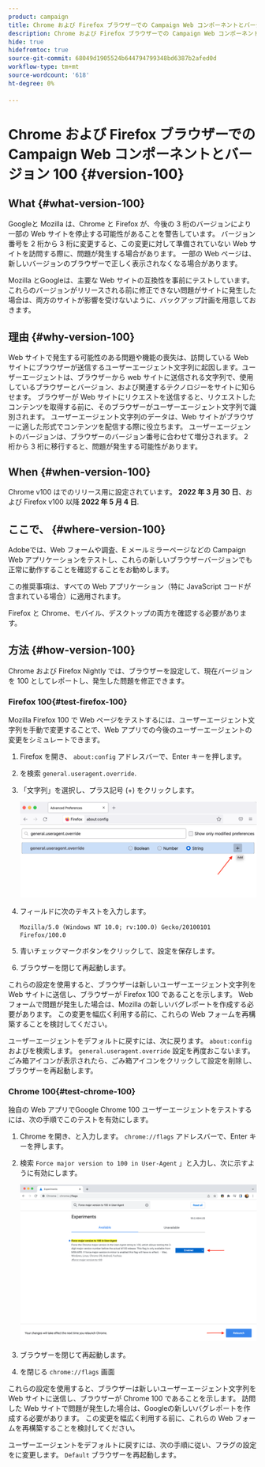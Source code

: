 ```yaml
---
product: campaign
title: Chrome および Firefox ブラウザーでの Campaign Web コンポーネントとバージョン 100
description: Chrome および Firefox ブラウザーでの Campaign Web コンポーネントとバージョン 100
hide: true
hidefromtoc: true
source-git-commit: 68049d1905524b644794799348bd6387b2afed0d
workflow-type: tm+mt
source-wordcount: '618'
ht-degree: 0%

---
```


# Chrome および Firefox ブラウザーでの Campaign Web コンポーネントとバージョン 100 {#version-100}

## What {#what-version-100}

Googleと Mozilla は、Chrome と Firefox が、今後の 3 桁のバージョンにより一部の Web サイトを停止する可能性があることを警告しています。
バージョン番号を 2 桁から 3 桁に変更すると、この変更に対して準備されていない Web サイトを訪問する際に、問題が発生する場合があります。 一部の Web ページは、新しいバージョンのブラウザーで正しく表示されなくなる場合があります。

Mozilla とGoogleは、主要な Web サイトの互換性を事前にテストしています。 これらのバージョンがリリースされる前に修正できない問題がサイトに発生した場合は、両方のサイトが影響を受けないように、バックアップ計画を用意しておきます。

## 理由 {#why-version-100}

Web サイトで発生する可能性のある問題や機能の喪失は、訪問している Web サイトにブラウザーが送信するユーザーエージェント文字列に起因します。ユーザーエージェントは、ブラウザーから web サイトに送信される文字列で、使用しているブラウザーとバージョン、および関連するテクノロジーをサイトに知らせます。 ブラウザーが Web サイトにリクエストを送信すると、リクエストしたコンテンツを取得する前に、そのブラウザーがユーザーエージェント文字列で識別されます。 ユーザーエージェント文字列のデータは、Web サイトがブラウザーに適した形式でコンテンツを配信する際に役立ちます。 ユーザーエージェントのバージョンは、ブラウザーのバージョン番号に合わせて増分されます。 2 桁から 3 桁に移行すると、問題が発生する可能性があります。

## When {#when-version-100}

Chrome v100 はでのリリース用に設定されています。 **2022 年 3 月 30 日**、および Firefox v100 以降 **2022 年 5 月 4 日**.

## ここで、 {#where-version-100}

Adobeでは、Web フォームや調査、E メールミラーページなどの Campaign Web アプリケーションをテストし、これらの新しいブラウザーバージョンでも正常に動作することを確認することをお勧めします。

この推奨事項は、すべての Web アプリケーション（特に JavaScript コードが含まれている場合）に適用されます。

Firefox と Chrome、モバイル、デスクトップの両方を確認する必要があります。

## 方法 {#how-version-100}

Chrome および Firefox Nightly では、ブラウザーを設定して、現在バージョンを 100 としてレポートし、発生した問題を修正できます。

### Firefox 100{#test-firefox-100}

Mozilla Firefox 100 で Web ページをテストするには、ユーザーエージェント文字列を手動で変更することで、Web アプリでの今後のユーザーエージェントの変更をシミュレートできます。

1. Firefox を開き、 `about:config` アドレスバーで、Enter キーを押します。
1. を検索 `general.useragent.override`.
1. 「文字列」を選択し、プラス記号 (+) をクリックします。

   ![](assets/force-user-agent-firefox.png)

1. フィールドに次のテキストを入力します。

   ```
   Mozilla/5.0 (Windows NT 10.0; rv:100.0) Gecko/20100101 Firefox/100.0
   ```

1. 青いチェックマークボタンをクリックして、設定を保存します。
1. ブラウザーを閉じて再起動します。

これらの設定を使用すると、ブラウザーは新しいユーザーエージェント文字列を Web サイトに送信し、ブラウザーが Firefox 100 であることを示します。 Web フォームで問題が発生した場合は、Mozilla の新しいバグレポートを作成する必要があります。 この変更を幅広く利用する前に、これらの Web フォームを再構築することを検討してください。

ユーザーエージェントをデフォルトに戻すには、次に戻ります。 `about:config` およびを検索します。 `general.useragent.override` 設定を再度おこないます。  ごみ箱アイコンが表示されたら、ごみ箱アイコンをクリックして設定を削除し、ブラウザーを再起動します。

### Chrome 100{#test-chrome-100}

独自の Web アプリでGoogle Chrome 100 ユーザーエージェントをテストするには、次の手順でこのテストを有効にします。

1. Chrome を開き、と入力します。 `chrome://flags` アドレスバーで、Enter キーを押します。
1. 検索 `Force major version to 100 in User-Agent` 」と入力し、次に示すように有効にします。

   ![](assets/force-user-agent-chrome.png)

1. ブラウザーを閉じて再起動します。
1. を閉じる `chrome://flags` 画面

これらの設定を使用すると、ブラウザーは新しいユーザーエージェント文字列を Web サイトに送信し、ブラウザーが Chrome 100 であることを示します。 訪問した Web サイトで問題が発生した場合は、Googleの新しいバグレポートを作成する必要があります。 この変更を幅広く利用する前に、これらの Web フォームを再構築することを検討してください。

ユーザーエージェントをデフォルトに戻すには、次の手順に従い、フラグの設定をに変更します。 `Default` ブラウザーを再起動します。
